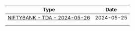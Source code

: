 | Type                                                                        | Date       |
| --------------------------------------------------------------------------- | ---------- |
| [NIFTYBANK - TDA - 2024-05-26](tda/NIFTYBANK%20-%20TDA%20-%202024-05-26.md) | 2024-05-25 |
|                                                                             |            |
|                                                                             |            |

